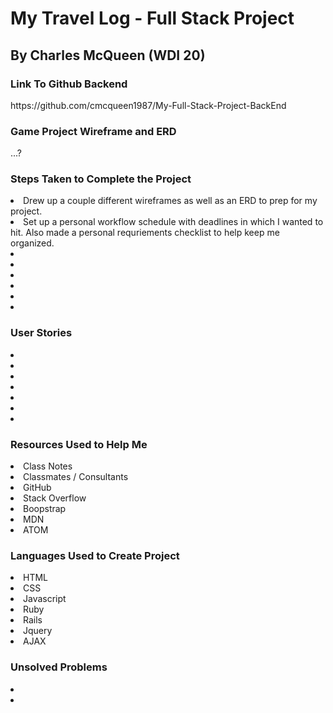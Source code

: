 <h1>My Travel Log - Full Stack Project</h1>

<h2>By Charles McQueen (WDI 20)</h2>

<h3>Link To Github Backend</h3>
https://github.com/cmcqueen1987/My-Full-Stack-Project-BackEnd

<h3>Game Project Wireframe and ERD</h3>
...?


<h3>Steps Taken to Complete the Project</h3>
    <li>Drew up a couple different wireframes as well as an ERD to prep for my project.</li>
    <li>Set up a personal workflow schedule with deadlines in which I wanted to hit. Also made a personal requriements checklist to help keep me organized.</li>
    <li></li>
    <li></li>
    <li></li>
    <li></li>
    <li></li>
    <li></li>

<h3>User Stories</h3>
    <li></li>
    <li></li>
    <li></li>
    <li></li>
    <li></li>
    <li></li>
    <li></li>

<h3>Resources Used to Help Me</h3>
    <li>Class Notes</li>
    <li>Classmates / Consultants</li>
    <li>GitHub</li>
    <li>Stack Overflow</li>
    <li>Boopstrap</li>
    <li>MDN</li>
    <li>ATOM</li>

<h3>Languages Used to Create Project</h3>
  <li>HTML</li>
  <Li>CSS</Li>
  <li>Javascript</li>
  <li>Ruby</li>
  <li>Rails</li>
  <li>Jquery</li>
  <li>AJAX</li>


<h3>Unsolved Problems</h3>
<li></li>
<li></li>
